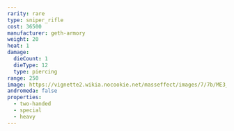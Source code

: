 ```yaml
---
rarity: rare
type: sniper_rifle
cost: 36500
manufacturer: geth-armory
weight: 20
heat: 1
damage:
  dieCount: 1
  dieType: 12
  type: piercing
range: 250
image: https://vignette2.wikia.nocookie.net/masseffect/images/7/7b/ME3_Javelin_Sniper_Rifle.png/revision/latest?cb=20120317192031
andromeda: false
properties:
  - two-handed
  - special
  - heavy
---
```

